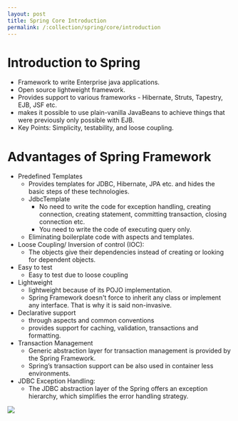```yaml
---
layout: post
title: Spring Core Introduction
permalink: /:collection/spring/core/introduction
---
```


# Introduction to Spring

- Framework to write Enterprise java applications.
- Open source lightweight framework. 
- Provides support to various frameworks - Hibernate, Struts, Tapestry, EJB, JSF etc.
- makes it possible to use plain-vanilla JavaBeans to achieve things that were previously only possible with EJB.
- Key Points: Simplicity, testability, and loose coupling.

# Advantages of Spring Framework

- Predefined Templates
    - Provides templates for JDBC, Hibernate, JPA etc. and hides the basic steps of these technologies.
    - JdbcTemplate
      - No need to write the code for exception handling, creating connection, creating statement, committing transaction, closing connection etc.
      - You need to write the code of executing query only. 
    - Eliminating boilerplate code with aspects and templates.
- Loose Coupling/ Inversion of control (IOC): 
    - The objects give their dependencies instead of creating or looking for dependent objects.
- Easy to test
  - Easy to test due to loose coupling
- Lightweight
    - lightweight because of its POJO implementation. 
    - Spring Framework doesn't force to inherit any class or implement any interface. That is why it is said non-invasive.
- Declarative support
    - through aspects and common conventions
    - provides support for caching, validation, transactions and formatting.
- Transaction Management
    - Generic abstraction layer for transaction management is provided by the Spring Framework. 
    - Spring’s transaction support can be also used in container less environments.
- JDBC Exception Handling: 
    - The JDBC abstraction layer of the Spring offers an exception hierarchy, which simplifies the error handling strategy.

![]({{site.cdn}}/spring/spring-core/spring-core-example.png)